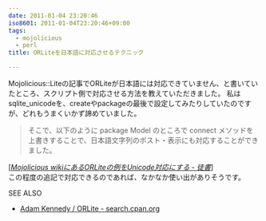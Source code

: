 ```yaml
---
date: 2011-01-04 23:20:46
iso8601: 2011-01-04T23:20:46+09:00
tags:
  - mojolicious
  - perl
title: ORLiteを日本語に対応させるテクニック

---
```


Mojolicious::Liteの記事でORLiteが日本語には対応できていません、と書いていたところ、スクリプト側で対応させる方法を教えていただきました。
私はsqlite_unicodeを、createやpackageの最後で設定してみたりしていたのですが、どれもうまくいかず諦めていました。
<blockquote cite="http://www.akatsukinishisu.net/itazuragaki/perl/i20110103.html" title="Mojolicious wikiにあるORLiteの例をUnicode対応にする - 徒書" class="blockquote"><p>そこで、以下のように package Model のところで connect メソッドを上書きすることで、日本語文字列のポスト・表示にも対応することができました。</p></blockquote><div class="cite">[<cite><a href="http://www.akatsukinishisu.net/itazuragaki/perl/i20110103.html">Mojolicious wikiにあるORLiteの例をUnicode対応にする - 徒書</a></cite>]</div>
この程度の追記で対応できるのであれば、なかなか使い出がありそうです。
<div>
<p>SEE ALSO</p>
<ul>
<li><a href="http://search.cpan.org/dist/ORLite/">Adam Kennedy / ORLite - search.cpan.org</a></li>
</ul>
</div>
    	